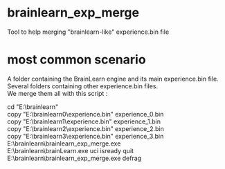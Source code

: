 # brainlearn_exp_merge
Tool to help merging "brainlearn-like" experience.bin file

# most common scenario
A folder containing the BrainLearn engine and its main experience.bin file.<br>
Several folders containing other experience.bin files.<br>
We merge them all with this script :<p>
cd "E:\brainlearn"<br>
copy "E:\brainlearn0\experience.bin" experience_0.bin<br>
copy "E:\brainlearn1\experience.bin" experience_1.bin<br>
copy "E:\brainlearn2\experience.bin" experience_2.bin<br>
copy "E:\brainlearn3\experience.bin" experience_3.bin<br>
E:\brainlearn\brainlearn_exp_merge.exe<br>
E:\brainlearn\brainLearn.exe uci isready quit<br>
E:\brainlearn\brainlearn_exp_merge.exe defrag<br>
